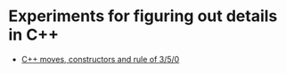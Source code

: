 # Experiments for figuring out details in C++ 

* [C++ moves, constructors and rule of 3/5/0](moves/README.md)

